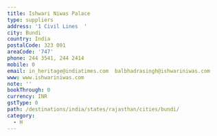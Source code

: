 ```yaml
---
title: Ishwari Niwas Palace
type: suppliers
address: '1 Civil Lines  '
city: Bundi
country: India
postalCode: 323 001
areaCode: '747'
phone: 244 3541, 244 2414
mobile: 0
email: in_heritage@indiatimes.com  balbhadrasingh@ishwariniwas.com
www: www.ishwariniwas.com
note: ''
bookThrough: 0
currency: INR
gstType: 0
path: /destinations/india/states/rajasthan/cities/bundi/
category:
  - H
---
```


